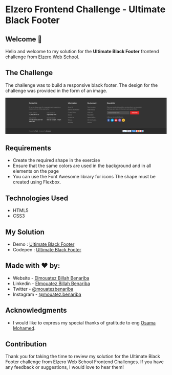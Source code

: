# Elzero Frontend Challenge - Ultimate Black Footer

## Welcome 👋

Hello and welcome to my solution for the **Ultimate Black Footer** frontend challenge from [Elzero Web School](https://elzero.org/category/challenges/front-end-challenges/).

## The Challenge

The challenge was to build a responsive black footer. The design for the challenge was provided in the form of an image.

![Ultimate Black Footer](images/task-ultimate-footer.png)

## Requirements

- Create the required shape in the exercise
- Ensure that the same colors are used in the background and in all elements on the page
- You can use the Font Awesome library for icons
  The shape must be created using Flexbox.

## Technologies Used

- HTML5
- CSS3

## My Solution

- Demo : [Ultimate Black Footer](https://mouatezbenariba.github.io/Elzero-Frontend-Challenges/ultimate-black-footer/)
- Codepen : [Ultimate Black Footer](https://codepen.io/mouatezbenariba/pen/dyeOzrE)

## Made with ❤ by:

- Website - [Elmouatez Billah Benariba](https://www.mouatezbenariba.me/)
- Linkedin - [Elmouatez Billah Benariba](https://www.linkedin.com/in/mouatezbenariba/)
- Twitter - [@mouatezbenariba](https://twitter.com/mouatezbenariba)
- Instagram - [@mouatez.benariba](https://www.instagram.com/mouatez.benariba/)

## Acknowledgments

- I would like to express my special thanks of gratitude to eng [Osama Mohamed](https://github.com/OsamaElzero).

## Contribution

Thank you for taking the time to review my solution for the Ultimate Black Footer challenge from Elzero Web School Frontend Challenges. If you have any feedback or suggestions, I would love to hear them!
